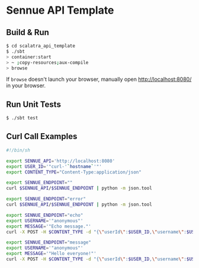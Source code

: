 # Sennue API Template #

## Build & Run ##

```sh
$ cd scalatra_api_template
$ ./sbt
> container:start
> ~ ;copy-resources;aux-compile
> browse
```

If `browse` doesn't launch your browser, manually open [http://localhost:8080/](http://localhost:8080/) in your browser.

## Run Unit Tests ##

```sh
$ ./sbt test
```

## Curl Call Examples ##

```sh
#!/bin/sh

export SENNUE_API='http://localhost:8080'
export USER_ID='"curl-'`hostname`'"'
export CONTENT_TYPE="Content-Type:application/json"

export SENNUE_ENDPOINT=""
curl $SENNUE_API/$SENNUE_ENDPOINT | python -m json.tool

export SENNUE_ENDPOINT="error"
curl $SENNUE_API/$SENNUE_ENDPOINT | python -m json.tool

export SENNUE_ENDPOINT="echo"
export USERNAME='"anonymous"'
export MESSAGE='"Echo message."'
curl -X POST -H $CONTENT_TYPE -d "{\"userId\":$USER_ID,\"username\":$USERNAME,\"message\":$MESSAGE}" $SENNUE_API/$SENNUE_ENDPOINT | python -m json.tool

export SENNUE_ENDPOINT="message"
export USERNAME='"anonymous"'
export MESSAGE='"Hello everyone!"'
curl -X POST -H $CONTENT_TYPE -d "{\"userId\":$USER_ID,\"username\":$USERNAME,\"message\":$MESSAGE}" $SENNUE_API/$SENNUE_ENDPOINT | python -m json.tool
```

